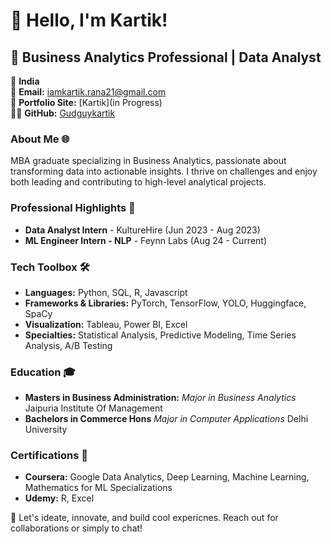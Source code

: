 # 👋 Hello, I'm Kartik!

## 🚀 Business Analytics Professional | Data Analyst

📍 **India**  
📧 **Email:** [iamkartik.rana21@gmail.com](mailto:iamkartik.rana21@gmail.com)  
🔗 **Portfolio Site:** [Kartik](in Progress)  
👨‍💻 **GitHub:** [Gudguykartik](https://github.com/Gudguykartik)


### About Me 🌐
MBA graduate specializing in Business Analytics, passionate about transforming data into actionable insights. I thrive on challenges and enjoy both leading and contributing to high-level analytical projects.


### Professional Highlights 🌟
- **Data Analyst Intern** - KultureHire (Jun 2023 - Aug 2023)
- **ML Engineer Intern - NLP** - Feynn Labs (Aug 24 - Current)


### Tech Toolbox 🛠️
- **Languages:** Python, SQL, R, Javascript
- **Frameworks & Libraries:** PyTorch, TensorFlow, YOLO, Huggingface, SpaCy
- **Visualization:** Tableau, Power BI, Excel
- **Specialties:** Statistical Analysis, Predictive Modeling, Time Series Analysis, A/B Testing


### Education 🎓
- **Masters in Business Administration:** *Major in Business Analytics*  Jaipuria Institute Of Management
- **Bachelors in Commerce Hons** *Major in Computer Applications* Delhi University

### Certifications 📜
- **Coursera:** Google Data Analytics, Deep Learning, Machine Learning, Mathematics for ML Specializations
- **Udemy:** R, Excel

🔗 Let's ideate, innovate, and build cool expericnes. Reach out for collaborations or simply to chat!

